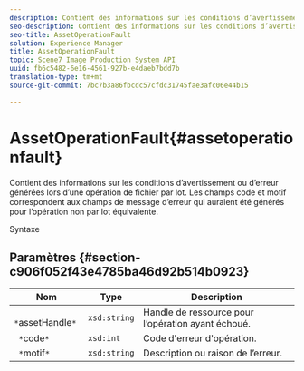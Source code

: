 ```yaml
---
description: Contient des informations sur les conditions d’avertissement ou d’erreur générées lors d’une opération de fichier par lot. Les champs code et motif correspondent aux champs de message d’erreur qui auraient été générés pour l’opération non par lot équivalente.
seo-description: Contient des informations sur les conditions d’avertissement ou d’erreur générées lors d’une opération de fichier par lot. Les champs code et motif correspondent aux champs de message d’erreur qui auraient été générés pour l’opération non par lot équivalente.
seo-title: AssetOperationFault
solution: Experience Manager
title: AssetOperationFault
topic: Scene7 Image Production System API
uuid: fb6c5482-6e16-4561-927b-e4daeb7bdd7b
translation-type: tm+mt
source-git-commit: 7bc7b3a86fbcdc57cfdc31745fae3afc06e44b15

---
```



# AssetOperationFault{#assetoperationfault}

Contient des informations sur les conditions d’avertissement ou d’erreur générées lors d’une opération de fichier par lot. Les champs code et motif correspondent aux champs de message d’erreur qui auraient été générés pour l’opération non par lot équivalente.

Syntaxe

## Paramètres {#section-c906f052f43e4785ba46d92b514b0923}

| Nom | Type | Description |
|---|---|---|
| ` *`assetHandle`*` | `xsd:string` | Handle de ressource pour l’opération ayant échoué. |
| ` *`code`*` | `xsd:int` | Code d&#39;erreur d&#39;opération. |
| ` *`motif`*` | `xsd:string` | Description ou raison de l’erreur. |

